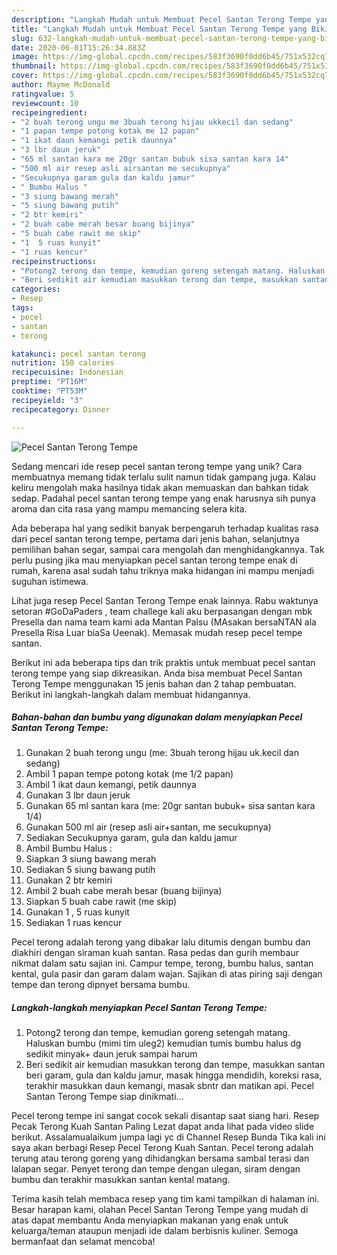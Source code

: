 ```yaml
---
description: "Langkah Mudah untuk Membuat Pecel Santan Terong Tempe yang Bikin Ngiler"
title: "Langkah Mudah untuk Membuat Pecel Santan Terong Tempe yang Bikin Ngiler"
slug: 632-langkah-mudah-untuk-membuat-pecel-santan-terong-tempe-yang-bikin-ngiler
date: 2020-06-01T15:26:34.883Z
image: https://img-global.cpcdn.com/recipes/583f3690f0dd6b45/751x532cq70/pecel-santan-terong-tempe-foto-resep-utama.jpg
thumbnail: https://img-global.cpcdn.com/recipes/583f3690f0dd6b45/751x532cq70/pecel-santan-terong-tempe-foto-resep-utama.jpg
cover: https://img-global.cpcdn.com/recipes/583f3690f0dd6b45/751x532cq70/pecel-santan-terong-tempe-foto-resep-utama.jpg
author: Mayme McDonald
ratingvalue: 5
reviewcount: 10
recipeingredient:
- "2 buah terong ungu me 3buah terong hijau ukkecil dan sedang"
- "1 papan tempe potong kotak me 12 papan"
- "1 ikat daun kemangi petik daunnya"
- "3 lbr daun jeruk"
- "65 ml santan kara me 20gr santan bubuk sisa santan kara 14"
- "500 ml air resep asli airsantan me secukupnya"
- "Secukupnya garam gula dan kaldu jamur"
- " Bumbu Halus "
- "3 siung bawang merah"
- "5 siung bawang putih"
- "2 btr kemiri"
- "2 buah cabe merah besar buang bijinya"
- "5 buah cabe rawit me skip"
- "1  5 ruas kunyit"
- "1 ruas kencur"
recipeinstructions:
- "Potong2 terong dan tempe, kemudian goreng setengah matang. Haluskan bumbu (mimi tim uleg2) kemudian tumis bumbu halus dg sedikit minyak+ daun jeruk sampai harum"
- "Beri sedikit air kemudian masukkan terong dan tempe, masukkan santan beri garam, gula dan kaldu jamur, masak hingga mendidih, koreksi rasa, terakhir masukkan daun kemangi, masak sbntr dan matikan api. Pecel Santan Terong Tempe siap dinikmati..."
categories:
- Resep
tags:
- pecel
- santan
- terong

katakunci: pecel santan terong 
nutrition: 150 calories
recipecuisine: Indonesian
preptime: "PT16M"
cooktime: "PT53M"
recipeyield: "3"
recipecategory: Dinner

---
```



![Pecel Santan Terong Tempe](https://img-global.cpcdn.com/recipes/583f3690f0dd6b45/751x532cq70/pecel-santan-terong-tempe-foto-resep-utama.jpg)

Sedang mencari ide resep pecel santan terong tempe yang unik? Cara membuatnya memang tidak terlalu sulit namun tidak gampang juga. Kalau keliru mengolah maka hasilnya tidak akan memuaskan dan bahkan tidak sedap. Padahal pecel santan terong tempe yang enak harusnya sih punya aroma dan cita rasa yang mampu memancing selera kita.

Ada beberapa hal yang sedikit banyak berpengaruh terhadap kualitas rasa dari pecel santan terong tempe, pertama dari jenis bahan, selanjutnya pemilihan bahan segar, sampai cara mengolah dan menghidangkannya. Tak perlu pusing jika mau menyiapkan pecel santan terong tempe enak di rumah, karena asal sudah tahu triknya maka hidangan ini mampu menjadi suguhan istimewa.

Lihat juga resep Pecel Santan Terong Tempe enak lainnya. Rabu waktunya setoran #GoDaPaders , team challege kali aku berpasangan dengan mbk Presella dan nama team kami ada Mantan Palsu (MAsakan bersaNTAN ala Presella Risa Luar biaSa Ueenak). Memasak mudah resep pecel tempe santan.


Berikut ini ada beberapa tips dan trik praktis untuk membuat pecel santan terong tempe yang siap dikreasikan. Anda bisa membuat Pecel Santan Terong Tempe menggunakan 15 jenis bahan dan 2 tahap pembuatan. Berikut ini langkah-langkah dalam membuat hidangannya.

<!--inarticleads1-->

##### Bahan-bahan dan bumbu yang digunakan dalam menyiapkan Pecel Santan Terong Tempe:

1. Gunakan 2 buah terong ungu (me: 3buah terong hijau uk.kecil dan sedang)
1. Ambil 1 papan tempe potong kotak (me 1/2 papan)
1. Ambil 1 ikat daun kemangi, petik daunnya
1. Gunakan 3 lbr daun jeruk
1. Gunakan 65 ml santan kara (me: 20gr santan bubuk+ sisa santan kara 1/4)
1. Gunakan 500 ml air (resep asli air+santan, me secukupnya)
1. Sediakan Secukupnya garam, gula dan kaldu jamur
1. Ambil  Bumbu Halus :
1. Siapkan 3 siung bawang merah
1. Sediakan 5 siung bawang putih
1. Gunakan 2 btr kemiri
1. Ambil 2 buah cabe merah besar (buang bijinya)
1. Siapkan 5 buah cabe rawit (me skip)
1. Gunakan 1 , 5 ruas kunyit
1. Sediakan 1 ruas kencur


Pecel terong adalah terong yang dibakar lalu ditumis dengan bumbu dan diakhiri dengan siraman kuah santan. Rasa pedas dan gurih membaur nikmat dalam satu sajian ini. Campur tempe, terong, bumbu halus, santan kental, gula pasir dan garam dalam wajan. Sajikan di atas piring saji dengan tempe dan terong dipnyet bersama bumbu. 

<!--inarticleads2-->

##### Langkah-langkah menyiapkan Pecel Santan Terong Tempe:

1. Potong2 terong dan tempe, kemudian goreng setengah matang. Haluskan bumbu (mimi tim uleg2) kemudian tumis bumbu halus dg sedikit minyak+ daun jeruk sampai harum
1. Beri sedikit air kemudian masukkan terong dan tempe, masukkan santan beri garam, gula dan kaldu jamur, masak hingga mendidih, koreksi rasa, terakhir masukkan daun kemangi, masak sbntr dan matikan api. Pecel Santan Terong Tempe siap dinikmati...


Pecel terong tempe ini sangat cocok sekali disantap saat siang hari. Resep Pecak Terong Kuah Santan Paling Lezat dapat anda lihat pada video slide berikut. Assalamualaikum jumpa lagi yc di Channel Resep Bunda Tika kali ini saya akan berbagi Resep Pecel Terong Kuah Santan. Pecel terong adalah terung atau terong goreng yang dihidangkan bersama sambal terasi dan lalapan segar. Penyet terong dan tempe dengan ulegan, siram dengan bumbu dan terakhir masukkan santan kental matang. 

Terima kasih telah membaca resep yang tim kami tampilkan di halaman ini. Besar harapan kami, olahan Pecel Santan Terong Tempe yang mudah di atas dapat membantu Anda menyiapkan makanan yang enak untuk keluarga/teman ataupun menjadi ide dalam berbisnis kuliner. Semoga bermanfaat dan selamat mencoba!
